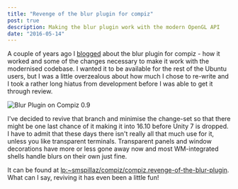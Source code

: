 ```yaml
---
title: "Revenge of the blur plugin for compiz"
post: true
description: Making the blur plugin work with the modern OpenGL API
date: "2016-05-14"
---
```


A couple of years ago I [blogged](https://smspillaz.wordpress.com/2013/01/04/understanding-the-compiz-blur-plugin-alpha-only-blurring/) about the blur plugin for compiz - how it worked and some of the changes necessary to make it work with the modernised codebase. I wanted it to be available for the rest of the Ubuntu users, but I was a little overzealous about how much I chose to re-write and I took a rather long hiatus from development before I was able to get it through review.

![Blur Plugin on Compiz 0.9](https://sspilsbury-com-images.s3.amazonaws.com/posts/wordpress/images/revenge-of-the-blur-plugin.png)

I've decided to revive that branch and minimise the change-set so that there might be one last chance of it making it into 16.10 before Unity 7 is dropped. I have to admit that these days there isn't really all that much use for it, unless you like transparent terminals. Transparent panels and window decorations have more or less gone away now and most WM-integrated shells handle blurs on their own just fine.

It can be found at [lp:~smspillaz/compiz/compiz.revenge-of-the-blur-plugin](https://code.launchpad.net/~smspillaz/compiz/compiz.revenge-of-the-blur-plugin). What can I say, reviving it has even been a little fun!
